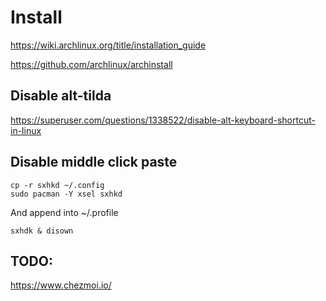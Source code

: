 # Install

https://wiki.archlinux.org/title/installation_guide

https://github.com/archlinux/archinstall

## Disable alt-tilda

https://superuser.com/questions/1338522/disable-alt-keyboard-shortcut-in-linux

## Disable middle click paste
```
cp -r sxhkd ~/.config
sudo pacman -Y xsel sxhkd
```
And append into ~/.profile
```
sxhdk & disown
```

## TODO:
https://www.chezmoi.io/
